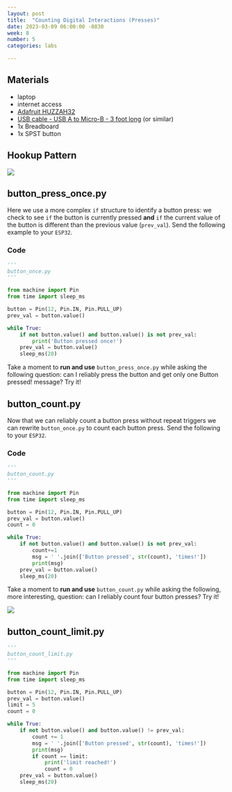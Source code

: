 ```yaml
---
layout: post
title:  "Counting Digital Interactions (Presses)"
date: 2023-03-09 06:00:00 -0830
week: 8
number: 5
categories: labs

---
```


## Materials

* laptop
* internet access
* [Adafruit HUZZAH32](https://www.adafruit.com/product/3591)
* [USB cable - USB A to Micro-B - 3 foot long](https://www.adafruit.com/product/592) (or similar)
* 1x Breadboard
* 1x SPST button


## Hookup Pattern

![]({{site.url}}/assets/imgs/fritzing/button.png)


## button_press_once.py

Here we use a more complex `if` structure to identify a button press: we check to see `if` the button is currently pressed **and** `if` the current value of the button is different than the previous value (`prev_val`). Send the following example to your `ESP32`.

### Code

```python
'''
button_once.py
'''

from machine import Pin
from time import sleep_ms

button = Pin(12, Pin.IN, Pin.PULL_UP)
prev_val = button.value()

while True:
    if not button.value() and button.value() is not prev_val:
        print('Button pressed once!')
    prev_val = button.value()
    sleep_ms(20)

```

Take a moment to **run and use** `button_press_once.py` while asking the following question: can I reliably press the button and get only one Button pressed! message? Try it!


## button_count.py

Now that we can reliably count a button press without repeat triggers we can rewrite `button_once.py` to count each button press. Send the following to your `ESP32`.

### Code

```python
'''
button_count.py
'''

from machine import Pin
from time import sleep_ms

button = Pin(12, Pin.IN, Pin.PULL_UP)
prev_val = button.value()
count = 0

while True:
    if not button.value() and button.value() is not prev_val:
        count+=1
        msg = ' '.join(['Button pressed', str(count), 'times!'])
        print(msg)
    prev_val = button.value()
    sleep_ms(20)

```

Take a moment to **run and use** `button_count.py` while asking the following, more interesting, question: can I reliably count four button presses? Try it!

![]({{site.url}}/assets/imgs/button_counter_working.png)


## button_count_limit.py

```python
'''
button_count_limit.py
'''

from machine import Pin
from time import sleep_ms

button = Pin(12, Pin.IN, Pin.PULL_UP)
prev_val = button.value()
limit = 5
count = 0

while True:
    if not button.value() and button.value() != prev_val:
        count += 1
        msg = ' '.join(['Button pressed', str(count), 'times!'])
        print(msg)
        if count == limit:
            print('limit reached!')
            count = 0
    prev_val = button.value()
    sleep_ms(20)

```
